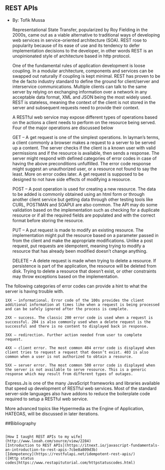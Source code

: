 ## REST APIs
+ By: Tofik Mussa

  Representational State Transfer, popularized by Roy Fielding in the 2000s, came out as a viable alternative to traditional ways of developing web services in service-oriented architecture (SOA). REST rose to popularity because of its ease of use and its tendency to defer implementation decisions to the developer, in other words REST is an unopinionated style of architecture based in http protocol. 

  One of the fundamental rules of application development is loose coupling. In a modular architecture, components and services can be swapped out naturally if coupling is kept minimal. REST has proven to be the de facto industry standard to define the ground for client/server and interservice communications. Multiple clients can talk to the same server by relying on exchanging information over a network in any acceptable data format, XML and JSON being the most widely used. REST is stateless, meaning the context of the client is not stored in the server and subsequent requests need to provide their context.

  A RESTful web service may expose different types of operations based on the actions a client needs to perform on the resource being served. Four of the major operations are discussed below

    GET – A get request is one of the simplest operations. In layman’s terms, a client commonly a browser makes a request to a server to be served up a content. The server checks if the client is a known user with valid permissions and if the resource is available, then sends a response. The server might respond with defined categories of error codes in case of having the above preconditions unfulfilled. The error code response might suggest an unauthorized user, or a resource not found to say the least. More on error codes later. A get request is supposed to be designed to not have side effects of modifying a resource. 

    POST – A post operation is used for creating a new resource. The data to be added is commonly obtained using an html form or through another client service but getting data through other testing tools like CURL, POSTMAN and SOAPUI are also common. The API may do some validation based on the implementation such as checking for a duplicate resource or if all the required fields are populated and with the correct format before storing the resource.

    PUT – A put request is made to modify an existing resource. The implementation might pull the resource based on a parameter passed in from the client and make the appropriate modifications. Unlike a post request, put requests are idempotent, meaning trying to modify a resource that has already been modified doesn’t change anything. 

    DELETE – A delete request is made when trying to delete a resource. If persistence is part of the application, the resource will be deleted from disk. Trying to delete a resource that doesn’t exist, or other constraints may throw exceptions based on the implementation.
 
The following categories of error codes can provide a hint to what the server is having trouble with. 

    1XX – informational. Error code of the 100s provides the client additional information at times like when a request is being processed and can be safely ignored after the process is complete. 
    
    2XX – success. The classic 200 error code is used when a request is successful. 204 is also commonly used when a delete request is the successful and there is no content to displayed back in response. 
    
    3XX – redirection. Further action needed from user to complete request. 

    4XX – client error. The most common 404 error code is displayed when client tries to request a request that doesn’t exist. 403 is also common when a user is not authorized to obtain a resource.

    5XX – server error. The most common 500 error code is displayed when the server is not available to serve resource. This is a generic response which may result from different types of outages. 

  Express.Js is one of the many JavaScript frameworks and libraries available that speed up development of RESTful web services. Most of the standard server-side languages also have addons to reduce the boilerplate code required to setup a RESTful web service. 

  More advanced topics like Hypermedia as the Engine of Application, HATEOAS, will be discussed in later iterations.

##Bibliography
```

[How I taught REST APIs to my wife](http://www.looah.com/source/view/2284)
[Introduction to REST APIs](https://itnext.io/javascript-fundamentals-an-introduction-to-rest-apis-7cbe8a809d3b)
[Idempotency](https://restfulapi.net/idempotent-rest-apis/)
([Http status codes]https://www.restapitutorial.com/httpstatuscodes.html)

